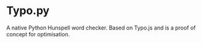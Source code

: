 # Typo.py
A native Python Hunspell word checker. Based on Typo.js and is a proof of concept for optimisation.
